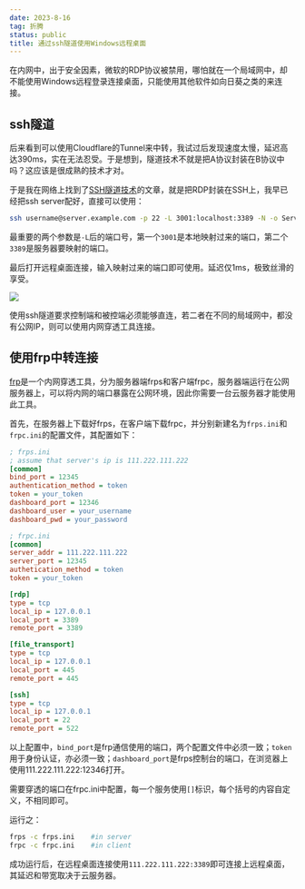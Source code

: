 ```yaml
---
date: 2023-8-16
tag: 折腾
status: public
title: 通过ssh隧道使用Windows远程桌面
---
```


在内网中，出于安全因素，微软的RDP协议被禁用，哪怕就在一个局域网中，却不能使用Windows远程登录连接桌面，只能使用其他软件如向日葵之类的来连接。

## ssh隧道

后来看到可以使用Cloudflare的Tunnel来中转，我试过后发现速度太慢，延迟高达390ms，实在无法忍受。于是想到，隧道技术不就是把A协议封装在B协议中吗？这应该是很成熟的技术才对。

于是我在网络上找到了[SSH隧道技术](https://blog.csdn.net/qwe123321123/article/details/116504970)的文章，就是把RDP封装在SSH上，我早已经把ssh server配好，直接可以使用：

```bash
ssh username@server.example.com -p 22 -L 3001:localhost:3389 -N -o ServerAliveInterval=60 -o ServerAliveCountMax=3 -f
```

最重要的两个参数是`-L`后的端口号，第一个`3001`是本地映射过来的端口，第二个`3389`是服务器要映射的端口。

最后打开远程桌面连接，输入映射过来的端口即可使用。延迟仅1ms，极致丝滑的享受。

![](https://pic.chunson.cc/remote-connect.png)

使用ssh隧道要求控制端和被控端必须能够直连，若二者在不同的局域网中，都没有公网IP，则可以使用内网穿透工具连接。

## 使用frp中转连接

[frp](https://gofrp.org/)是一个内网穿透工具，分为服务器端frps和客户端frpc，服务器端运行在公网服务器上，可以将内网的端口暴露在公网环境，因此你需要一台云服务器才能使用此工具。

首先，在服务器上下载好frps，在客户端下载frpc，并分别新建名为`frps.ini`和`frpc.ini`的配置文件，其配置如下：

```ini
; frps.ini
; assume that server's ip is 111.222.111.222
[common]
bind_port = 12345
authentication_method = token
token = your_token
dashboard_port = 12346
dashboard_user = your_username
dashboard_pwd = your_password
```

```ini
; frpc.ini
[common]
server_addr = 111.222.111.222
server_port = 12345
authetication_method = token
token = your_token

[rdp]
type = tcp
local_ip = 127.0.0.1
local_port = 3389
remote_port = 3389

[file_transport]
type = tcp
local_ip = 127.0.0.1
local_port = 445
remote_port = 445

[ssh]
type = tcp
local_ip = 127.0.0.1
local_port = 22
remote_port = 522
```

以上配置中，`bind_port`是frp通信使用的端口，两个配置文件中必须一致；`token`用于身份认证，亦必须一致；`dashboard_port`是frps控制台的端口，在浏览器上使用111.222.111.222:12346打开。

需要穿透的端口在frpc.ini中配置，每一个服务使用`[]`标识，每个括号的内容自定义，不相同即可。

运行之：

```bash
frps -c frps.ini	#in server
frpc -c frpc.ini	#in client
```

成功运行后，在远程桌面连接使用`111.222.111.222:3389`即可连接上远程桌面，其延迟和带宽取决于云服务器。


